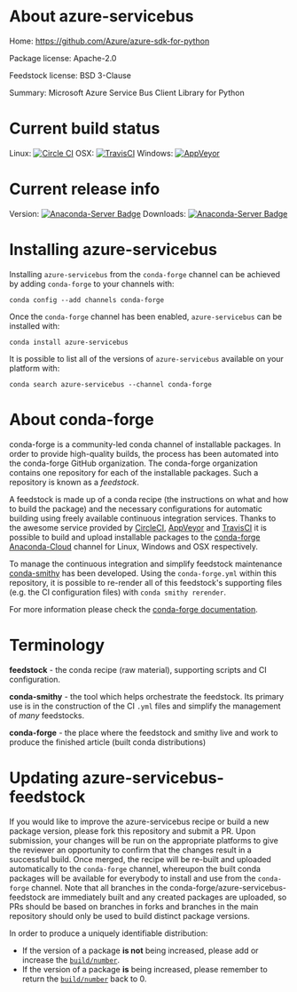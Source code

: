 About azure-servicebus
======================

Home: https://github.com/Azure/azure-sdk-for-python

Package license: Apache-2.0

Feedstock license: BSD 3-Clause

Summary: Microsoft Azure Service Bus Client Library for Python



Current build status
====================

Linux: [![Circle CI](https://circleci.com/gh/conda-forge/azure-servicebus-feedstock.svg?style=shield)](https://circleci.com/gh/conda-forge/azure-servicebus-feedstock)
OSX: [![TravisCI](https://travis-ci.org/conda-forge/azure-servicebus-feedstock.svg?branch=master)](https://travis-ci.org/conda-forge/azure-servicebus-feedstock)
Windows: [![AppVeyor](https://ci.appveyor.com/api/projects/status/github/conda-forge/azure-servicebus-feedstock?svg=True)](https://ci.appveyor.com/project/conda-forge/azure-servicebus-feedstock/branch/master)

Current release info
====================
Version: [![Anaconda-Server Badge](https://anaconda.org/conda-forge/azure-servicebus/badges/version.svg)](https://anaconda.org/conda-forge/azure-servicebus)
Downloads: [![Anaconda-Server Badge](https://anaconda.org/conda-forge/azure-servicebus/badges/downloads.svg)](https://anaconda.org/conda-forge/azure-servicebus)

Installing azure-servicebus
===========================

Installing `azure-servicebus` from the `conda-forge` channel can be achieved by adding `conda-forge` to your channels with:

```
conda config --add channels conda-forge
```

Once the `conda-forge` channel has been enabled, `azure-servicebus` can be installed with:

```
conda install azure-servicebus
```

It is possible to list all of the versions of `azure-servicebus` available on your platform with:

```
conda search azure-servicebus --channel conda-forge
```


About conda-forge
=================

conda-forge is a community-led conda channel of installable packages.
In order to provide high-quality builds, the process has been automated into the
conda-forge GitHub organization. The conda-forge organization contains one repository
for each of the installable packages. Such a repository is known as a *feedstock*.

A feedstock is made up of a conda recipe (the instructions on what and how to build
the package) and the necessary configurations for automatic building using freely
available continuous integration services. Thanks to the awesome service provided by
[CircleCI](https://circleci.com/), [AppVeyor](http://www.appveyor.com/)
and [TravisCI](https://travis-ci.org/) it is possible to build and upload installable
packages to the [conda-forge](https://anaconda.org/conda-forge)
[Anaconda-Cloud](http://docs.anaconda.org/) channel for Linux, Windows and OSX respectively.

To manage the continuous integration and simplify feedstock maintenance
[conda-smithy](http://github.com/conda-forge/conda-smithy) has been developed.
Using the ``conda-forge.yml`` within this repository, it is possible to re-render all of
this feedstock's supporting files (e.g. the CI configuration files) with ``conda smithy rerender``.

For more information please check the [conda-forge documentation](https://conda-forge.org/docs/).

Terminology
===========

**feedstock** - the conda recipe (raw material), supporting scripts and CI configuration.

**conda-smithy** - the tool which helps orchestrate the feedstock.
                   Its primary use is in the construction of the CI ``.yml`` files
                   and simplify the management of *many* feedstocks.

**conda-forge** - the place where the feedstock and smithy live and work to
                  produce the finished article (built conda distributions)


Updating azure-servicebus-feedstock
===================================

If you would like to improve the azure-servicebus recipe or build a new
package version, please fork this repository and submit a PR. Upon submission,
your changes will be run on the appropriate platforms to give the reviewer an
opportunity to confirm that the changes result in a successful build. Once
merged, the recipe will be re-built and uploaded automatically to the
`conda-forge` channel, whereupon the built conda packages will be available for
everybody to install and use from the `conda-forge` channel.
Note that all branches in the conda-forge/azure-servicebus-feedstock are
immediately built and any created packages are uploaded, so PRs should be based
on branches in forks and branches in the main repository should only be used to
build distinct package versions.

In order to produce a uniquely identifiable distribution:
 * If the version of a package **is not** being increased, please add or increase
   the [``build/number``](http://conda.pydata.org/docs/building/meta-yaml.html#build-number-and-string).
 * If the version of a package **is** being increased, please remember to return
   the [``build/number``](http://conda.pydata.org/docs/building/meta-yaml.html#build-number-and-string)
   back to 0.